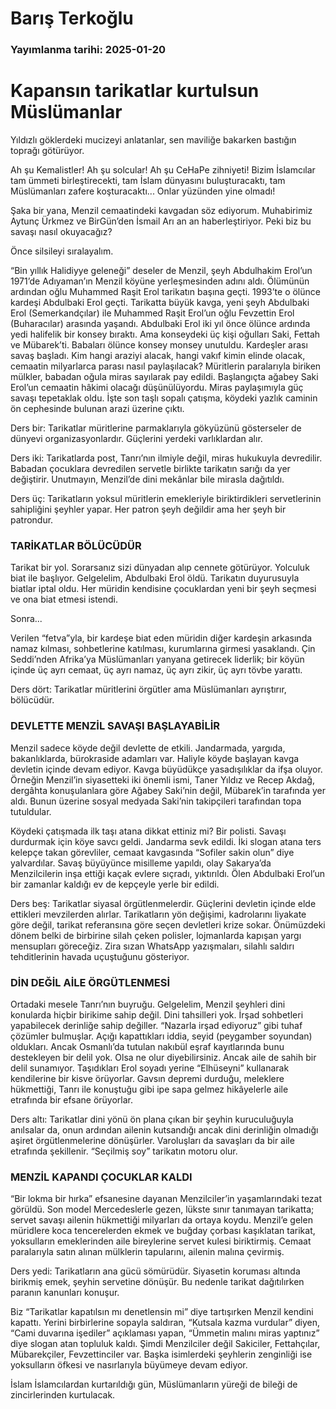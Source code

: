 # Barış Terkoğlu

### Yayımlanma tarihi: 2025-01-20

# Kapansın tarikatlar kurtulsun Müslümanlar

Yıldızlı göklerdeki mucizeyi anlatanlar, sen maviliğe bakarken bastığın toprağı götürüyor.

Ah şu Kemalistler! Ah şu solcular! Ah şu CeHaPe zihniyeti! Bizim İslamcılar tam ümmeti birleştirecekti, tam İslam dünyasını buluşturacaktı, tam Müslümanları zafere koşturacaktı... Onlar yüzünden yine olmadı!

Şaka bir yana, Menzil cemaatindeki kavgadan söz ediyorum. Muhabirimiz Aytunç Ürkmez ve BirGün’den İsmail Arı an an haberleştiriyor. Peki biz bu savaşı nasıl okuyacağız?

Önce silsileyi sıralayalım.

“Bin yıllık Halidiyye geleneği” deseler de Menzil, şeyh Abdulhakim Erol’un 1971’de Adıyaman’ın Menzil köyüne yerleşmesinden adını aldı. Ölümünün ardından oğlu Muhammed Raşit Erol tarikatın başına geçti. 1993’te o ölünce kardeşi Abdulbaki Erol geçti. Tarikatta büyük kavga, yeni şeyh Abdulbaki Erol (Semerkandçılar) ile Muhammed Raşit Erol’un oğlu Fevzettin Erol (Buharacılar) arasında yaşandı. Abdulbaki Erol iki yıl önce ölünce ardında yedi halifelik bir konsey bıraktı. Ama konseydeki üç kişi oğulları Saki, Fettah ve Mübarek’ti. Babaları ölünce konsey monsey unutuldu. Kardeşler arası savaş başladı. Kim hangi araziyi alacak, hangi vakıf kimin elinde olacak, cemaatin milyarlarca parası nasıl paylaşılacak? Müritlerin paralarıyla biriken mülkler, babadan oğula miras sayılarak pay edildi. Başlangıçta ağabey Saki Erol’un cemaatin hâkimi olacağı düşünülüyordu. Miras paylaşımıyla güç savaşı tepetaklak oldu. İşte son taşlı sopalı çatışma, köydeki yazlık caminin ön cephesinde bulunan arazi üzerine çıktı.

Ders bir: Tarikatlar müritlerine parmaklarıyla gökyüzünü gösterseler de dünyevi organizasyonlardır. Güçlerini yerdeki varlıklardan alır.

Ders iki: Tarikatlarda post, Tanrı’nın ilmiyle değil, miras hukukuyla devredilir. Babadan çocuklara devredilen servetle birlikte tarikatın sarığı da yer değiştirir. Unutmayın, Menzil’de dini mekânlar bile mirasla dağıtıldı.

Ders üç: Tarikatların yoksul müritlerin emekleriyle biriktirdikleri servetlerinin sahipliğini şeyhler yapar. Her patron şeyh değildir ama her şeyh bir patrondur.


### TARİKATLAR BÖLÜCÜDÜR

Tarikat bir yol. Sorarsanız sizi dünyadan alıp cennete götürüyor. Yolculuk biat ile başlıyor. Gelgelelim, Abdulbaki Erol öldü. Tarikatın duyurusuyla biatlar iptal oldu. Her müridin kendisine çocuklardan yeni bir şeyh seçmesi ve ona biat etmesi istendi.

Sonra...

Verilen “fetva”yla, bir kardeşe biat eden müridin diğer kardeşin arkasında namaz kılması, sohbetlerine katılması, kurumlarına girmesi yasaklandı. Çin Seddi’nden Afrika’ya Müslümanları yanyana getirecek liderlik; bir köyün içinde üç ayrı cemaat, üç ayrı namaz, üç ayrı zikir, üç ayrı tövbe yarattı.

Ders dört: Tarikatlar müritlerini örgütler ama Müslümanları ayrıştırır, bölücüdür.


### DEVLETTE MENZİL SAVAŞI BAŞLAYABİLİR

Menzil sadece köyde değil devlette de etkili. Jandarmada, yargıda, bakanlıklarda, bürokraside adamları var. Haliyle köyde başlayan kavga devletin içinde devam ediyor. Kavga büyüdükçe yasadışılıklar da ifşa oluyor. Örneğin Menzil’in siyasetteki iki önemli ismi, Taner Yıldız ve Recep Akdağ, dergâhta konuşulanlara göre Ağabey Saki’nin değil, Mübarek’in tarafında yer aldı. Bunun üzerine sosyal medyada Saki’nin takipçileri tarafından topa tutuldular.

Köydeki çatışmada ilk taşı atana dikkat ettiniz mi? Bir polisti. Savaşı durdurmak için köye savcı geldi. Jandarma sevk edildi. İki slogan atana ters kelepçe takan görevliler, cemaat kavgasında “Sofiler sakin olun” diye yalvardılar. Savaş büyüyünce misilleme yapıldı, olay Sakarya’da Menzilcilerin inşa ettiği kaçak evlere sıçradı, yıktırıldı. Ölen Abdulbaki Erol’un bir zamanlar kaldığı ev de kepçeyle yerle bir edildi.

Ders beş: Tarikatlar siyasal örgütlenmelerdir. Güçlerini devletin içinde elde ettikleri mevzilerden alırlar. Tarikatların yön değişimi, kadrolarını liyakate göre değil, tarikat referansına göre seçen devletleri krize sokar. Önümüzdeki dönem belki de birbirine silah çeken polisler, lojmanlarda kapışan yargı mensupları göreceğiz. Zira sızan WhatsApp yazışmaları, silahlı saldırı tehditlerinin havada uçuştuğunu gösteriyor.


### DİN DEĞİL AİLE ÖRGÜTLENMESİ

Ortadaki mesele Tanrı’nın buyruğu. Gelgelelim, Menzil şeyhleri dini konularda hiçbir birikime sahip değil. Dini tahsilleri yok. İrşad sohbetleri yapabilecek derinliğe sahip değiller. “Nazarla irşad ediyoruz” gibi tuhaf çözümler bulmuşlar. Açığı kapattıkları iddia, seyid (peygamber soyundan) oldukları. Ancak Osmanlı’da tutulan nakıbül eşraf kayıtlarında bunu destekleyen bir delil yok. Olsa ne olur diyebilirsiniz. Ancak aile de sahih bir delil sunamıyor. Taşıdıkları Erol soyadı yerine “Elhüseyni” kullanarak kendilerine bir kisve örüyorlar. Gavsın depremi durduğu, meleklere hükmettiği, Tanrı ile konuştuğu gibi ipe sapa gelmez hikâyelerle aile etrafında bir efsane örüyorlar.

Ders altı: Tarikatlar dini yönü ön plana çıkan bir şeyhin kuruculuğuyla anılsalar da, onun ardından ailenin kutsandığı ancak dini derinliğin olmadığı aşiret örgütlenmelerine dönüşürler. Varoluşları da savaşları da bir aile etrafında şekillenir. “Seçilmiş soy” tarikatın motoru olur.


### MENZİL KAPANDI ÇOCUKLAR KALDI

“Bir lokma bir hırka” efsanesine dayanan Menzilciler’in yaşamlarındaki tezat görüldü. Son model Mercedeslerle gezen, lükste sınır tanımayan tarikatta; servet savaşı ailenin hükmettiği milyarları da ortaya koydu. Menzil’e gelen müridlere koca tencerelerden ekmek ve buğday çorbası kaşıklatan tarikat, yoksulların emeklerinden aile bireylerine servet kulesi biriktirmiş. Cemaat paralarıyla satın alınan mülklerin tapularını, ailenin malına çevirmiş.

Ders yedi: Tarikatların ana gücü sömürüdür. Siyasetin koruması altında birikmiş emek, şeyhin servetine dönüşür. Bu nedenle tarikat dağıtılırken paranın kanunları konuşur.

Biz “Tarikatlar kapatılsın mı denetlensin mi” diye tartışırken Menzil kendini kapattı. Yerini birbirlerine sopayla saldıran, “Kutsala kazma vurdular” diyen, “Cami duvarına işediler” açıklaması yapan, “Ümmetin malını miras yaptınız” diye slogan atan topluluk kaldı. Şimdi Menzilciler değil Sakiciler, Fettahçılar, Mübarekçiler, Fevzettinciler var. Başka isimlerdeki şeyhlerin zenginliği ise yoksulların öfkesi ve nasırlarıyla büyümeye devam ediyor.

İslam İslamcılardan kurtarıldığı gün, Müslümanların yüreği de bileği de zincirlerinden kurtulacak.

